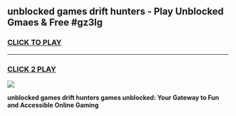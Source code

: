 
## unblocked games drift hunters - Play Unblocked Gmaes & Free #gz3lg
<h3>
<a href="https://premium.freeplayer.one?title=unblocked_games_drift_hunters&ref=01M">CLICK TO PLAY</a></h3>
<hr>

<h3>
<a href="https://premium.freeplayer.one?title=unblocked_games_drift_hunters&ref=01M">CLICK 2 PLAY</a>
  
</h3>

<a href="https://premium.freeplayer.one?title=unblocked_games_drift_hunters&ref=01M"><img src="https://clearcache.store/games.png"></a>


**unblocked games drift hunters games unblocked: Your Gateway to Fun and Accessible Online Gaming**
